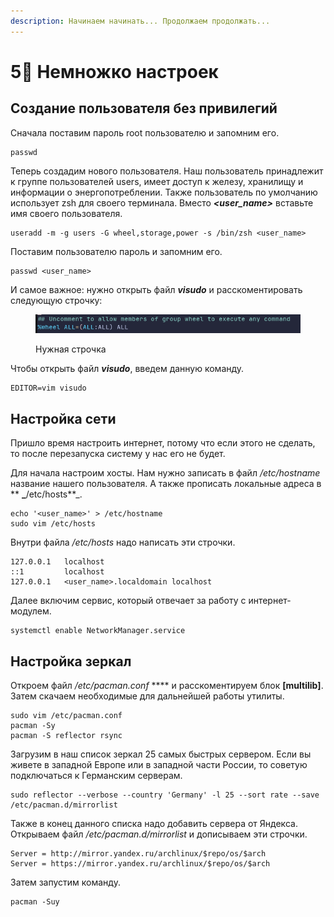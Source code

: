 ```yaml
---
description: Начинаем начинать... Продолжаем продолжать...
---
```


# 5⃣ Немножко настроек

## Создание пользователя без привилегий

Сначала поставим пароль root пользователю и запомним его.

```shell
passwd
```

Теперь создадим нового пользователя. Наш пользователь принадлежит к группе пользователей users, имеет доступ к железу, хранилищу и информации о энергопотреблении. Также пользователь по умолчанию использует zsh для своего терминала. Вместо _**\<user\_name>**_ вставьте имя своего пользователя.

```shell
useradd -m -g users -G wheel,storage,power -s /bin/zsh <user_name>
```

Поставим пользователю пароль и запомним его.

```shell
passwd <user_name>
```

И самое важное: нужно открыть файл _**visudo**_ и расскоментировать следующую строчку:

<figure><img src="../../.gitbook/assets/image (4).png" alt=""><figcaption><p>Нужная строчка</p></figcaption></figure>

Чтобы открыть файл _**visudo**_, введем данную команду.

```shell
EDITOR=vim visudo
```

## Настройка сети

Пришло время настроить интернет, потому что если этого не сделать, то после перезапуска систему у нас его не будет.

Для начала настроим хосты. Нам нужно записать в файл _/etc/hostname_ название нашего пользователя. А также прописать локальные адреса в ** **_**/etc/hosts**_.

```shell
echo '<user_name>' > /etc/hostname
sudo vim /etc/hosts
```

Внутри файла _/etc/hosts_ надо написать эти строчки.

```shell
127.0.0.1   localhost
::1         localhost   
127.0.0.1   <user_name>.localdomain localhost
```

Далее включим сервис, который отвечает за работу c интернет-модулем.&#x20;

```shell
systemctl enable NetworkManager.service
```

## Настройка зеркал

Откроем файл _/etc/pacman.conf_ **** и расскоментируем блок **\[multilib]**. Затем скачаем необходимые для дальнейшей работы утилиты.

```shell
sudo vim /etc/pacman.conf
pacman -Sy
pacman -S reflector rsync
```

Загрузим в наш список зеркал 25 самых быстрых сервером. Если вы живете в западной Европе или в западной части России, то советую подключаться к Германским серверам.

```shell
sudo reflector --verbose --country 'Germany' -l 25 --sort rate --save /etc/pacman.d/mirrorlist
```

Также в конец данного списка надо добавить сервера от Яндекса. Открываем файл _/etc/pacman.d/mirrorlist_ и дописываем эти строчки.

```shell
Server = http://mirror.yandex.ru/archlinux/$repo/os/$arch
Server = https://mirror.yandex.ru/archlinux/$repo/os/$arch
```

Затем запустим команду.

```shell
pacman -Suy
```
